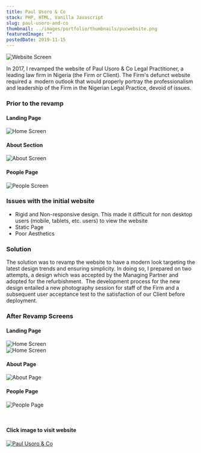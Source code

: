 ```yaml
---
title: Paul Usoro & Co
stack: PHP, HTML, Vanilla Javascript
slug: paul-usoro-and-co
thumbnail: ../images/portfolio/thumbnails/pucwebsite.png
featuredImage: ""
postedDate: 2019-11-15
---
```


![Website Screen ](../images/portfolio/thumbnails/pucwebsite.png)

In 2017, I revamped the website of Paul Usoro & Co Legal Practitioner, a leading law firm in Nigeria (the Firm or Client). The Firm's defunct website required a  modern outlook that would properly portray the professionalism and leadership of the Firm in the Nigerian Legal Practice, devoid of issues.

### Prior to the revamp

#### Landing Page

![Home Screen ](../images/portfolio/featured/paul-usoro-co/home-old.jpg)

#### About Section

![About Screen ](../images/portfolio/featured/paul-usoro-co/about-old.jpg)

#### People Page

![People Screen ](../images/portfolio/featured/paul-usoro-co/people-old.jpg)

### Issues with the initial website

- Rigid and Non-responsive design. This made it difficult for non desktop users (mobile, tablets, etc. users) to view the website
- Static Page
- Poor Aesthetics

### Solution

The solution was to revamp the website to have a modern look targeting the latest design trends and ensuring simplicity. In doing so, I prepared on two attempts, a design which was accepted by the Managing Partner and adopted for the refurbishment.  The development process for the new design entailed a new photography session for staff of the Firm and a subsequent user acceptance test to the satisfaction of our Client before deployment.

### After Revamp Screens

#### Landing Page

![Home Screen ](../images/portfolio/featured/paul-usoro-co/home-new.jpg)  
![Home Screen ](../images/portfolio/featured/paul-usoro-co/home2-new.jpg)

#### About Page

![About Page ](../images/portfolio/featured/paul-usoro-co/about-new.jpg)

#### People Page

![People Page ](../images/portfolio/featured/paul-usoro-co/people-new.jpg)

<br />

#### Click image to visit website

[![Paul Usoro & Co](../images/portfolio/thumbnails/pucwebsite.png)](https://www.paulusoro.com/)
